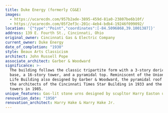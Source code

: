 ```yaml
---
title: Duke Energy (formerly CG&E)
images:
  - https://ucarecdn.com/957b2ade-3895-459d-81a0-23807be6b10f/
  - https://ucarecdn.com/05f2ef3c-201c-4eb4-bdb4-19246f099092/
location: '{"type":"Point","coordinates":[-84.5096868,39.1001387]}'
address: 139 E. Fourth St., Cincinnati, Ohio
original_owner: Cincinnati Gas & Electric Company
current_owner: Duke Energy
date_of_completion: "1930"
style: Beaux Arts Classicism
architect: John Russell Pope
associate_architect: Garber & Woodward
significance: >-
  The building follows the classic tripartite form with a 3-story doric columned
  base, a 16-story tower, and a pyramidal top. Reminiscent of the Union Central
  Life Building also designed by Garber & Woodward, the pyramidal roof inspired
  the architects of the Cincinnati Times Star Building in 1933 and the P&G twin
  towers in 1985.
unique_features: Gas-lit stone urns designed by scupltor Harry Easton uplight the upper tower.
renovation_date: "1950"
renovation_architect: Harry Hake & Harry Hake Jr.
---
```

